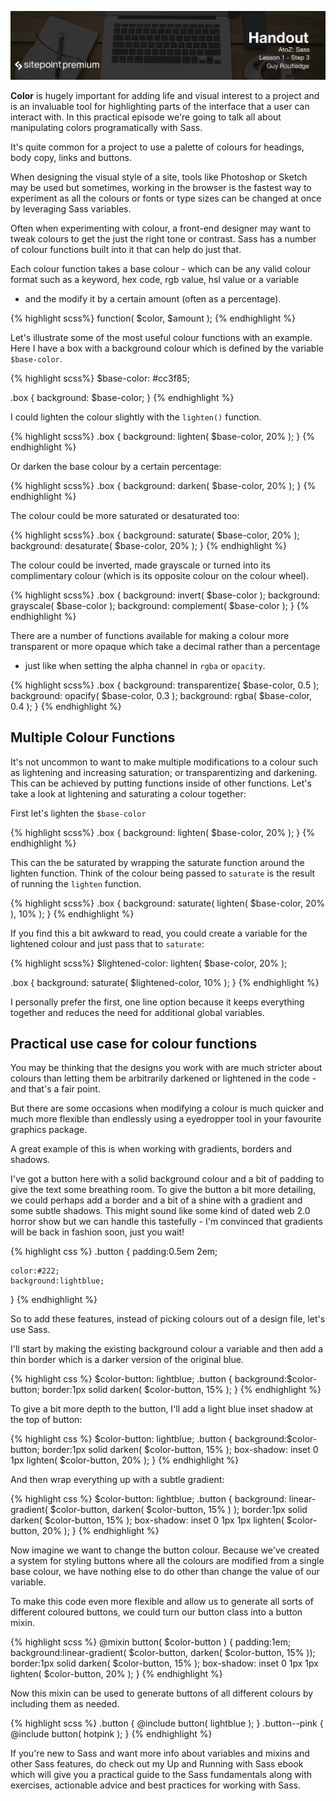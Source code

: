 ![](headings/1.3.png)

**Color** is hugely important for adding life and visual interest to a project and is an invaluable tool for highlighting parts of the interface that a user can interact with. In this practical episode we're going to talk all about manipulating colors programatically with Sass. 

It's quite common for a project to use a palette of colours for
headings, body copy, links and buttons.

When designing the visual style of a site, tools like Photoshop or
Sketch may be used but sometimes, working in the browser is the fastest
way to experiment as all the colours or fonts or type sizes can be
changed at once by leveraging Sass variables.

Often when experimenting with colour, a front-end designer may want to
tweak colours to get the just the right tone or contrast. Sass has
a number of colour functions built into it that can help do just that.

Each colour function takes a base colour - which can be any valid colour
format such as a keyword, hex code, rgb value, hsl value or a variable
- and the modify it by a certain amount (often as a percentage).

{% highlight scss%}
function( $color, $amount );
{% endhighlight %}

Let's illustrate some of the most useful colour functions with an
example. Here I have a box with a background colour which is defined by
the variable `$base-color`.

{% highlight scss%}
$base-color: #cc3f85;

.box {
	background: $base-color;
}
{% endhighlight %}

I could lighten the colour slightly with the `lighten()` function.

{% highlight scss%}
.box {
	background: lighten( $base-color, 20% );
}
{% endhighlight %}

Or darken the base colour by a certain percentage:

{% highlight scss%}
.box {
	background: darken( $base-color, 20% );
}
{% endhighlight %}

The colour could be more saturated or desaturated too:

{% highlight scss%}
.box {
	background: saturate( $base-color, 20% );
	background: desaturate( $base-color, 20% );
}
{% endhighlight %}

The colour could be inverted, made grayscale or turned into its
complimentary colour (which is its opposite colour on the colour wheel).

{% highlight scss%}
.box {
	background: invert( $base-color );
	background: grayscale( $base-color );
	background: complement( $base-color );
}
{% endhighlight %}

There are a number of functions available for making a colour more
transparent or more opaque which take a decimal rather than a percentage
- just like when setting the alpha channel in `rgba` or `opacity`.

{% highlight scss%}
.box {
	background: transparentize( $base-color, 0.5 );
	background: opacify( $base-color, 0.3 );
	background: rgba( $base-color, 0.4 );
}
{% endhighlight %}



## Multiple Colour Functions

It's not uncommon to want to make multiple modifications to a colour
such as lightening and increasing saturation; or transparentizing and
darkening. This can be achieved by putting functions inside of other
functions. Let's take a look at lightening and saturating a colour
together:

First let's lighten the `$base-color`

{% highlight scss%}
.box {
	background: lighten( $base-color, 20% );
}
{% endhighlight %}

This can the be saturated by wrapping the saturate function around the
lighten function. Think of the colour being passed to `saturate` is the
result of running the `lighten` function.

{% highlight scss%}
.box {
	background: saturate( lighten( $base-color, 20% ), 10% );
}
{% endhighlight %}

If you find this a bit awkward to read, you could create a variable for
the lightened colour and just pass that to `saturate`:

{% highlight scss%}
$lightened-color: lighten( $base-color, 20% );

.box {
	background: saturate( $lightened-color, 10% );
}
{% endhighlight %}

I personally prefer the first, one line option because it keeps
everything together and reduces the need for additional global
variables.



## Practical use case for colour functions

You may be thinking that the designs you work with are much stricter
about colours than letting them be arbitrarily darkened or lightened in
the code - and that's a fair point.

But there are some occasions when modifying a colour is much quicker and
much more flexible than endlessly using a eyedropper tool in your
favourite graphics package.

A great example of this is when working with gradients, borders and
shadows.

I've got a button here with a solid background colour and a bit of
padding to give the text some breathing room. To give the button a bit
more detailing, we could perhaps add a border and a bit of a shine with
a gradient and some subtle shadows. This might sound like some kind of
dated web 2.0 horror show but we can handle this tastefully - I'm
convinced that gradients will be back in fashion soon, just you wait!

{% highlight css %}
.button {
	padding:0.5em 2em;

	color:#222;
	background:lightblue;
}
{% endhighlight %}

So to add these features, instead of picking colours out of a design
file, let's use Sass.

I'll start by making the existing background colour a variable and then
add a thin border which is a darker version of the original blue.

{% highlight css %}
$color-button: lightblue;
.button {
	background:$color-button;
	border:1px solid darken( $color-button, 15% );
}
{% endhighlight %}

To give a bit more depth to the button, I'll add a light blue inset
shadow at the top of button:

{% highlight css %}
$color-button: lightblue;
.button {
	background:$color-button;
	border:1px solid darken( $color-button, 15% );
	box-shadow: inset 0 1px lighten( $color-button, 20% );
}
{% endhighlight %}

And then wrap everything up with a subtle gradient:

{% highlight css %}
$color-button: lightblue;
.button {
	background: linear-gradient( $color-button, darken( $color-button, 15% ) );
	border:1px solid darken( $color-button, 15% );
	box-shadow: inset 0 1px 1px lighten( $color-button, 20% );
}
{% endhighlight %}

Now imagine we want to change the button colour. Because we've created a 
system for styling buttons where all the colours are modified from
a single base colour, we have nothing else to do other than change the
value of our variable.

To make this code even more flexible and allow us to generate all sorts
of different coloured buttons, we could turn our button class into
a button mixin.

{% highlight scss %}
@mixin button( $color-button ) {
	padding:1em;
	background:linear-gradient( $color-button, darken( $color-button, 15% ));
	border:1px solid darken( $color-button, 15% );
	box-shadow: inset 0 1px 1px lighten( $color-button, 20% );
}
{% endhighlight %}

Now this mixin can be used to generate buttons of all different colours
by including them as needed.

{% highlight scss %}
.button {
	@include button( lightblue );
}
.button--pink {
	@include button( hotpink );
}
{% endhighlight %}

If you're new to Sass and want more info about variables and mixins and
other Sass features, do check out my Up and Running with Sass ebook
which will give you a practical guide to the Sass fundamentals along
with exercises, actionable advice and best practices for working with
Sass.